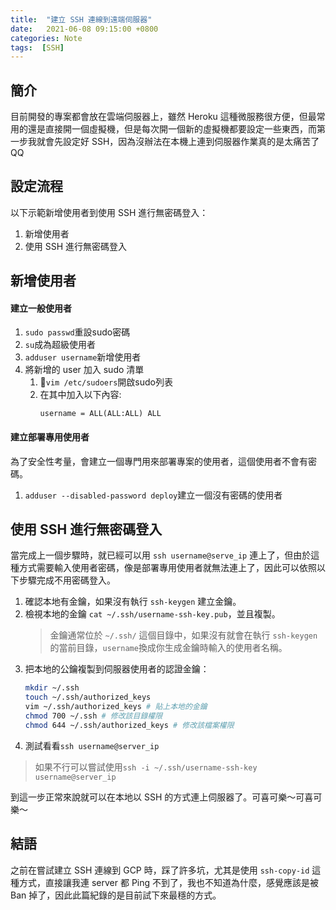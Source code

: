 ```yaml
---
title:  "建立 SSH 連線到遠端伺服器"
date:   2021-06-08 09:15:00 +0800
categories: Note
tags:  [SSH]
--- 
```

## 簡介
目前開發的專案都會放在雲端伺服器上，雖然 Heroku 這種微服務很方便，但最常用的還是直接開一個虛擬機，但是每次開一個新的虛擬機都要設定一些東西，而第一步我就會先設定好 SSH，因為沒辦法在本機上連到伺服器作業真的是太痛苦了QQ

## 設定流程
以下示範新增使用者到使用 SSH 進行無密碼登入：
1. 新增使用者
2. 使用 SSH 進行無密碼登入

## 新增使用者
#### 建立一般使用者
1. `sudo passwd`重設sudo密碼
2. `su`成為超級使用者
3. `adduser username`新增使用者
4. 將新增的 user 加入 sudo 清單
    1. `vim /etc/sudoers`開啟sudo列表
    2. 在其中加入以下內容:
        ```
        username = ALL(ALL:ALL) ALL
        ```

#### 建立部署專用使用者
為了安全性考量，會建立一個專門用來部署專案的使用者，這個使用者不會有密碼。
1. `adduser --disabled-password deploy`建立一個沒有密碼的使用者

## 使用 SSH 進行無密碼登入
當完成上一個步驟時，就已經可以用 `ssh username@serve_ip` 連上了，但由於這種方式需要輸入使用者密碼，像是部署專用使用者就無法連上了，因此可以依照以下步驟完成不用密碼登入。

1. 確認本地有金鑰，如果沒有執行 `ssh-keygen` 建立金鑰。
2. 檢視本地的金鑰 `cat ~/.ssh/username-ssh-key.pub`，並且複製。
    > 金鑰通常位於 `~/.ssh/` 這個目錄中，如果沒有就會在執行 `ssh-keygen` 的當前目錄，`username`換成你生成金鑰時輸入的使用者名稱。
3. 把本地的公鑰複製到伺服器使用者的認證金鑰：
    ```bash
    mkdir ~/.ssh
    touch ~/.ssh/authorized_keys
    vim ~/.ssh/authorized_keys # 貼上本地的金鑰
    chmod 700 ~/.ssh # 修改該目錄權限
    chmod 644 ~/.ssh/authorized_keys # 修改該檔案權限
    ```
4. 測試看看`ssh username@server_ip`
> 如果不行可以嘗試使用`ssh -i ~/.ssh/username-ssh-key username@server_ip`

到這一步正常來說就可以在本地以 SSH 的方式連上伺服器了。可喜可樂～可喜可樂～

## 結語
之前在嘗試建立 SSH 連線到 GCP 時，踩了許多坑，尤其是使用 `ssh-copy-id` 這種方式，直接讓我連 server 都 Ping 不到了，我也不知道為什麼，感覺應該是被 Ban 掉了，因此此篇紀錄的是目前試下來最穩的方式。